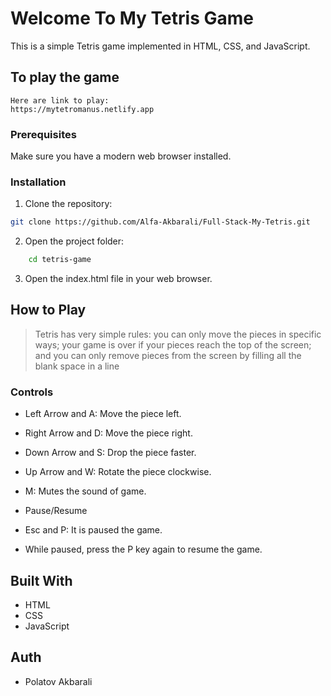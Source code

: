 # Welcome To My Tetris Game

This is a simple Tetris game implemented in HTML, CSS, and JavaScript.

## To play the game
    Here are link to play:
    https://mytetromanus.netlify.app

### Prerequisites

Make sure you have a modern web browser installed.

### Installation

1. Clone the repository:
```bash
git clone https://github.com/Alfa-Akbarali/Full-Stack-My-Tetris.git
```

2. Open the project folder:

```bash 
    cd tetris-game
```

3. Open the index.html file in your web browser.

## How to Play
> Tetris has very simple rules: you can only move the pieces in specific ways; your game is over if your pieces reach the top of the screen; and you can only remove pieces from the screen by filling all the blank space in a line

### Controls
- Left Arrow and A: Move the piece left.
- Right Arrow and D: Move the piece right.
- Down Arrow and S: Drop the piece faster.
- Up Arrow and W: Rotate the piece clockwise.
- M: Mutes the sound of game.

- Pause/Resume
- Esc and P: It is paused the game.  
- While paused, press the P key again to resume the game.

## Built With

- HTML
- CSS
- JavaScript

## Auth

- Polatov Akbarali